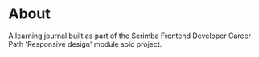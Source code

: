 # About

A learning journal built as part of the Scrimba Frontend Developer Career Path 'Responsive design' module solo project.